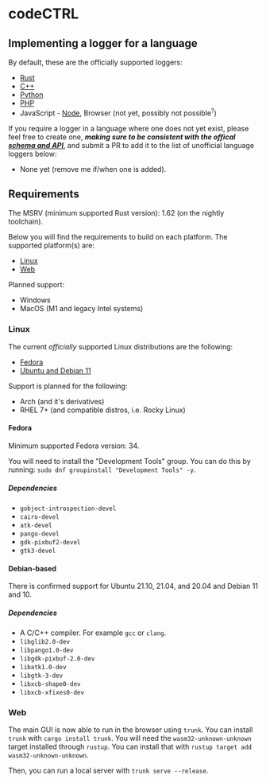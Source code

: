 # codeCTRL

## Implementing a logger for a language

By default, these are the officially supported loggers:

- [Rust](https://github.com/Authentura/codectrl-rust-logger)
- [C++](https://github.com/Authentura/codectrl-cxx-logger)
- [Python](https://github.com/Authentura/codectrl-python-logger)
- [PHP](https://github.com/Authentura/codectrl-php-logger)
- JavaScript - [Node](https://github.com/Authentura/codectrl-nodejs-logger), Browser (not yet, possibly not possible<sup>?</sup>)

If you require a logger in a language where one does not yet exist, please feel free to create one, **_making sure to be consistent with the offical [schema and API](https://github.com/Authentura/codectrl/blob/main/loggers/SCHEMA.md)_**, and submit a PR to add it to the list of unofficial language loggers below:

- None yet (remove me if/when one is added).

## Requirements

The MSRV (minimum supported Rust version): 1.62 (on the nightly toolchain).

Below you will find the requirements to build on each platform. The supported platform(s)
are:

- [Linux](#Linux)
- [Web](#Web)

Planned support:

- Windows
- MacOS (M1 and legacy Intel systems)

### Linux

The current _officially_ supported Linux distributions are the following:

- [Fedora](#Fedora)
- [Ubuntu and Debian 11](#Debian-based)

Support is planned for the following:

- Arch (and it's derivatives)
- RHEL 7+ (and compatible distros, i.e. Rocky Linux)

#### Fedora

Minimum supported Fedora version: 34.

You will need to install the "Development Tools" group. You can do this by running:
`sudo dnf groupinstall "Development Tools" -y`.

##### Dependencies

- `gobject-introspection-devel`
- `cairo-devel`
- `atk-devel`
- `pango-devel`
- `gdk-pixbuf2-devel`
- `gtk3-devel`

#### Debian-based

There is confirmed support for Ubuntu 21.10, 21.04, and 20.04 and Debian 11 and 10.

##### Dependencies

- A C/C++ compiler. For example `gcc` or `clang`.
- `libglib2.0-dev`
- `libpango1.0-dev`
- `libgdk-pixbuf-2.0-dev`
- `libatk1.0-dev`
- `libgtk-3-dev`
- `libxcb-shape0-dev`
- `libxcb-xfixes0-dev`

### Web

The main GUI is now able to run in the browser using `trunk`. You can install `trunk` with `cargo install trunk`. You will need the `wasm32-unknown-unknown` target installed through `rustup`. You
can install that with `rustup target add wasm32-unknown-unknown`.

Then, you can run a local server with `trunk serve --release`.

